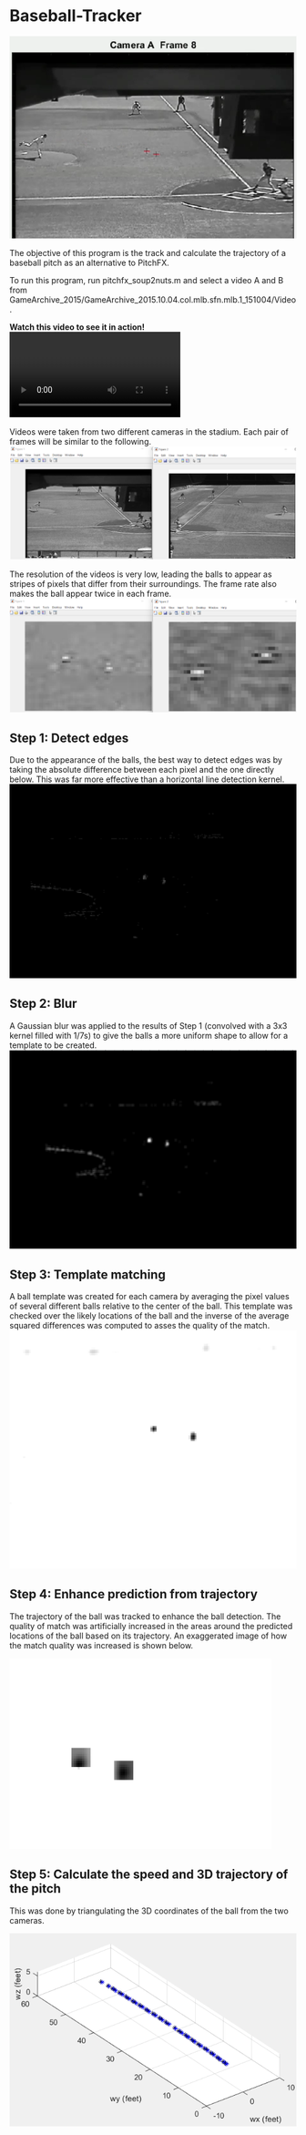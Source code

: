 # Baseball-Tracker

![first_image](first_image.png)

The objective of this program is the track and calculate the trajectory of a baseball pitch as an alternative to PitchFX. 

To run this program, run pitchfx_soup2nuts.m and select a video A and B from GameArchive_2015/GameArchive_2015.10.04.col.mlb.sfn.mlb.1_151004/Video.

**Watch this video to see it in action! ![baseball_tracker](baseball_tracker.mp4)**

Videos were taken from two different cameras in the stadium. Each pair of frames will be similar to the following.
![example_frames](example_frames.png)

The resolution of the videos is very low, leading the balls to appear as stripes of pixels that differ from their surroundings. The frame rate also makes the ball appear twice in each frame.
![ball_close_up](ball_close_up.png)

## Step 1: Detect edges
Due to the appearance of the balls, the best way to detect edges was by taking the absolute difference between each pixel and the one directly below. This was far more effective than a horizontal line detection kernel.
![vertical_difference](vertical_difference.png)

## Step 2: Blur
A Gaussian blur was applied to the results of Step 1 (convolved with a 3x3 kernel filled with 1/7s) to give the balls a more uniform shape to allow for a template to be created.
![blurred](blurred.png)

## Step 3: Template matching
A ball template was created for each camera by averaging the pixel values of several different balls relative to the center of the ball. This template was checked over the likely locations of the ball and the inverse of the average squared differences was computed to asses the quality of the match.
![detections](detections.png)

## Step 4: Enhance prediction from trajectory
The trajectory of the ball was tracked to enhance the ball detection. The quality of match was artificially increased in the areas around the predicted locations of the ball based on its trajectory. An exaggerated image of how the match quality was increased is shown below.

![trajectory](trajectory.png)

## Step 5: Calculate the speed and 3D trajectory of the pitch
This was done by triangulating the 3D coordinates of the ball from the two cameras.

![trajectory_3D](trajectory_3D.png)
